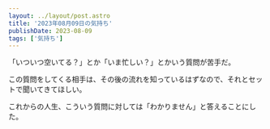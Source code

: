 ```yaml
---
layout: ../layout/post.astro
title: '2023年08月09日の気持ち'
publishDate: 2023-08-09
tags: ['気持ち']
---
```


「いついつ空いてる？」とか「いま忙しい？」とかいう質問が苦手だ。

この質問をしてくる相手は、その後の流れを知っているはずなので、それとセットで聞いてきてほしい。

これからの人生、こういう質問に対しては「わかりません」と答えることにした。
